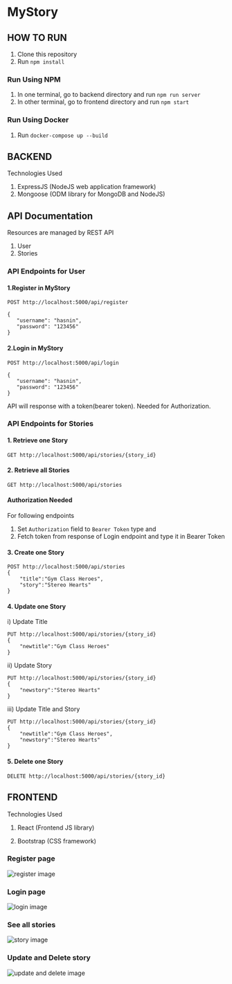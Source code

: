# MyStory
## HOW TO RUN
1. Clone this repository
2. Run ```npm install```
### Run Using NPM
1. In one terminal, go to backend directory and run ```npm run server```
2. In other terminal, go to frontend directory and run ```npm start```

### Run Using Docker
1. Run ```docker-compose up --build```

## BACKEND
Technologies Used
1. ExpressJS (NodeJS web application framework)
2. Mongoose (ODM library for MongoDB and NodeJS)
## API Documentation

Resources are managed by REST API

1. User
2. Stories

### API Endpoints for User

#### 1.Register in MyStory

```
POST http://localhost:5000/api/register

{
   "username": "hasnin",
   "password": "123456" 
}
```

#### 2.Login in MyStory
```
POST http://localhost:5000/api/login

{
   "username": "hasnin",
   "password": "123456" 
}
```
API will response with a token(bearer token). Needed for Authorization.

### API Endpoints for Stories

#### 1. Retrieve one Story
```
GET http://localhost:5000/api/stories/{story_id}
```
#### 2. Retrieve all Stories
```
GET http://localhost:5000/api/stories
```
#### Authorization Needed
For following endpoints
1. Set ```Authorization``` field to ```Bearer Token``` type and
2. Fetch token from response of Login endpoint and type it in Bearer Token
#### 3. Create one Story
```
POST http://localhost:5000/api/stories
{
    "title":"Gym Class Heroes",
    "story":"Stereo Hearts"
}
```
#### 4. Update one Story
i) Update Title
```
PUT http://localhost:5000/api/stories/{story_id}
{
    "newtitle":"Gym Class Heroes"
}
```

ii) Update Story
```
PUT http://localhost:5000/api/stories/{story_id}
{
    "newstory":"Stereo Hearts"
}
```

iii) Update Title and Story
```
PUT http://localhost:5000/api/stories/{story_id}
{
    "newtitle":"Gym Class Heroes",
    "newstory":"Stereo Hearts"
}
```
#### 5. Delete one Story 
```
DELETE http://localhost:5000/api/stories/{story_id}
```

## FRONTEND
Technologies Used

1. React (Frontend JS library)

2. Bootstrap (CSS framework)
### Register page
![register image](https://github.com/bonna46/MyStory/blob/main/frontend/register.PNG)

### Login page
![login image](https://github.com/bonna46/MyStory/blob/main/frontend/login.PNG)

### See all stories
![story image](https://github.com/bonna46/MyStory/blob/main/frontend/stories.PNG)

### Update and Delete story
![update and delete image](https://github.com/bonna46/MyStory/blob/main/frontend/update.PNG)



